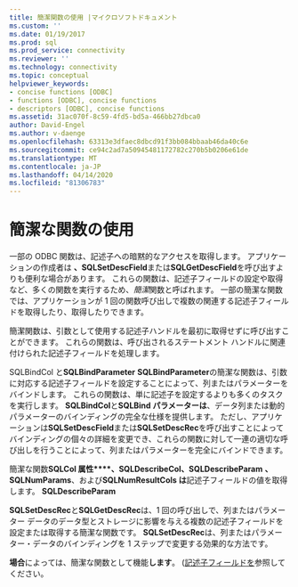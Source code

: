 ```yaml
---
title: 簡潔関数の使用 |マイクロソフトドキュメント
ms.custom: ''
ms.date: 01/19/2017
ms.prod: sql
ms.prod_service: connectivity
ms.reviewer: ''
ms.technology: connectivity
ms.topic: conceptual
helpviewer_keywords:
- concise functions [ODBC]
- functions [ODBC], concise functions
- descriptors [ODBC], concise functions
ms.assetid: 31ac070f-8c59-4fd5-bd5a-466bb27dbca0
author: David-Engel
ms.author: v-daenge
ms.openlocfilehash: 63313e3dfaec8dbcd91f3bb084bbaab46da40c6e
ms.sourcegitcommit: ce94c2ad7a50945481172782c270b5b0206e61de
ms.translationtype: MT
ms.contentlocale: ja-JP
ms.lasthandoff: 04/14/2020
ms.locfileid: "81306783"
---
```

# <a name="using-concise-functions"></a>簡潔な関数の使用
一部の ODBC 関数は、記述子への暗黙的なアクセスを取得します。 アプリケーションの作成者は **、SQLSetDescField**または**SQLGetDescField**を呼び出すよりも便利な場合があります。 これらの関数は、記述子フィールドの設定や取得など、多くの関数を実行するため、*簡潔*関数と呼ばれます。 一部の簡潔な関数では、アプリケーションが 1 回の関数呼び出しで複数の関連する記述子フィールドを取得したり、取得したりできます。  
  
 簡潔関数は、引数として使用する記述子ハンドルを最初に取得せずに呼び出すことができます。 これらの関数は、呼び出されるステートメント ハンドルに関連付けられた記述子フィールドを処理します。  
  
 SQLBindCol と**SQLBindParameter** **SQLBindParameter**の簡潔な関数は、引数に対応する記述子フィールドを設定することによって、列またはパラメーターをバインドします。 これらの関数は、単に記述子を設定するよりも多くのタスクを実行します。 **SQLBindCol**と**SQLBind パラメーターは**、データ列または動的パラメーターのバインディングの完全な仕様を提供します。 ただし、アプリケーションは**SQLSetDescField**または**SQLSetDescRec**を呼び出すことによってバインディングの個々の詳細を変更でき、これらの関数に対して一連の適切な呼び出しを行うことによって、列またはパラメーターを完全にバインドできます。  
  
 簡潔な関数**SQLCol 属性****、SQLDescribeCol、SQLDescribeParam** **、SQLNumParams**、および**SQLNumResultCols は**記述子フィールドの値を取得します。 **SQLDescribeParam**  
  
 **SQLSetDescRec**と**SQLGetDescRec**は、1 回の呼び出しで、列またはパラメーター データのデータ型とストレージに影響を与える複数の記述子フィールドを設定または取得する簡潔な関数です。 **SQLSetDescRec**は、列またはパラメーター・データのバインディングを 1 ステップで変更する効果的な方法です。  
  
 **場合**によっては、簡潔な関数として機能**します**。 ([記述子フィールドを](../../../odbc/reference/develop-app/descriptor-fields.md)参照してください。

